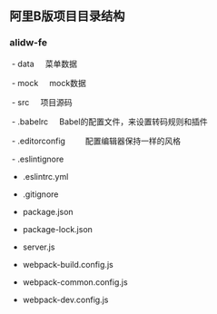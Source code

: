 ## 阿里B版项目目录结构

### alidw-fe

  - data                  菜单数据
  
  - mock                  mock数据

  - src                   项目源码

  - .babelrc              Babel的配置文件，来设置转码规则和插件

  - .editorconfig         配置编辑器保持一样的风格

  - .eslintignore
  
  - .eslintrc.yml
  
  - .gitignore
  
  - package.json
  
  - package-lock.json
  
  - server.js
  
  - webpack-build.config.js
  
  - webpack-common.config.js
  
  - webpack-dev.config.js
  
